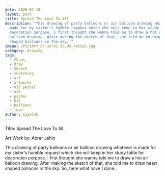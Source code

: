 ```yaml
---
date: 2020-07-10
layout: post
title: Spread The Love To All
description: "This drawing of party balloons or air balloon drawing whatever is
  made for my sister's humble request which she will keep in her study table for
  decoration perpose. I first thought she wanna told me to draw a hot air
  balloon drawing. After making the sketch of that, she told me to draw heart
  shaped balloons in the sky. "
image: /PicsArt_07-10-01.33.05_naciai.jpg
category: drawing
tags:
  - 2haas
  - draw
  - Sketch
  - sketching
  - art
  - artworks
  - oil pastel
  - oil
  - pastel
  - Oil
  - balloons
  - love
author: ajpalok
---
```

Title: Spread The Love To All

Art Work by: Abrar Jahin

This drawing of party balloons or air balloon drawing whatever is made for my sister's humble request which she will keep in her study table for decoration perpose. I first thought she wanna told me to draw a hot air balloon drawing. After making the sketch of that, she told me to draw heart shaped balloons in the sky. So, here what have I done.. 